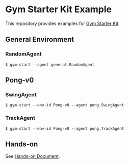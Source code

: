 # Gym Starter Kit Example

This repository provides examples for [Gym Starter Kit](https://github.com/marevol/gym-starter-kit).


## General Environment

### RandomAgent

    $ gym-start --agent general.RandomAgent

## Pong-v0

### SwingAgent

    $ gym-start --env-id Pong-v0 --agent pong.SwingAgent

### TrackAgent

    $ gym-start --env-id Pong-v0 --agent pong.TrackAgent

## Hands-on

See [Hands-on Document](./handson/README.md).
